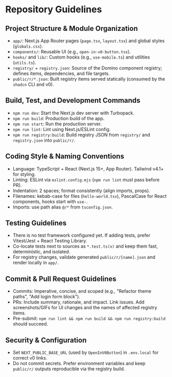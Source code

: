 # Repository Guidelines

## Project Structure & Module Organization

- `app/`: Next.js App Router pages (`page.tsx`, `layout.tsx`) and global styles (`globals.css`).
- `components/`: Reusable UI (e.g., `open-in-v0-button.tsx`).
- `hooks/` and `lib/`: Custom hooks (e.g., `use-mobile.ts`) and utilities (`utils.ts`).
- `registry/` + `registry.json`: Source of the Domino component registry; defines items, dependencies, and file targets.
- `public/r/*.json`: Built registry items served statically (consumed by the `shadcn` CLI and v0).

## Build, Test, and Development Commands

- `npm run dev`: Start the Next.js dev server with Turbopack.
- `npm run build`: Production build of the app.
- `npm run start`: Run the production server.
- `npm run lint`: Lint using Next.js/ESLint config.
- `npm run registry:build`: Build registry JSON from `registry/` and `registry.json` into `public/r/`.

## Coding Style & Naming Conventions

- Language: TypeScript + React (Next.js 15+, App Router). Tailwind v4.1+ for styling.
- Linting: ESLint via `eslint.config.mjs` (`npm run lint` must pass before PR).
- Indentation: 2 spaces; format consistently (align imports, props).
- Filenames: kebab-case for files (`hello-world.tsx`), PascalCase for React components, hooks start with `use-`.
- Imports: use path alias `@/*` from `tsconfig.json`.

## Testing Guidelines

- There is no test framework configured yet. If adding tests, prefer Vitest/Jest + React Testing Library.
- Co-locate tests next to sources as `*.test.ts(x)` and keep them fast, deterministic, and isolated.
- For registry changes, validate generated `public/r/[name].json` and render locally in `app/`.

## Commit & Pull Request Guidelines

- Commits: Imperative, concise, and scoped (e.g., "Refactor theme paths", "Add login form block").
- PRs: Include summary, rationale, and impact. Link issues. Add screenshots/GIFs for UI changes and the names of affected registry items.
- Pre-submit: `npm run lint && npm run build && npm run registry:build` should succeed.

## Security & Configuration

- Set `NEXT_PUBLIC_BASE_URL` (used by `OpenInV0Button`) in `.env.local` for correct v0 links.
- Do not commit secrets. Prefer environment variables and keep `public/r/` outputs reproducible via the registry build.
